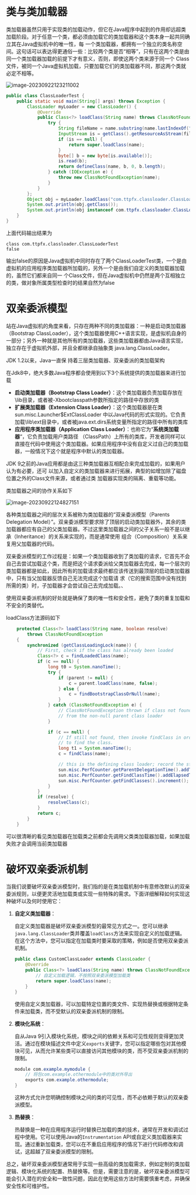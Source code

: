 # 类与类加载器

类加载器虽然只用于实现类的加载动作，但它在Java程序中起到的作用却远超类加载阶段。对于任意一个类，都必须由加载它的类加载器和这个类本身一起共同确立其在Java虚拟机中的唯一性，每 一个类加载器，都拥有一个独立的类名称空间。这句话可以表达得更通俗一些：比较两个类是否“相等”，只有在这两个类是由同一个类加载器加载的前提下才有意义，否则，即使这两个类来源于同一个 Class文件，被同一个Java虚拟机加载，只要加载它们的类加载器不同，那这两个类就必定不相等。

![image-20230922123211002](https://raw.githubusercontent.com/c-ttpfx/markdown-image/main/typora-img/image-20230922123211002.png)

```java
public class ClassLoaderTest {
    public static void main(String[] args) throws Exception {
        ClassLoader myLoader = new ClassLoader() {
            @Override
            public Class<?> loadClass(String name) throws ClassNotFoundException {
                try {
                    String fileName = name.substring(name.lastIndexOf(".") + 1)+".class";
                    InputStream is = getClass().getResourceAsStream(fileName);
                    if (is == null) {
                        return super.loadClass(name);
                    }
                    byte[] b = new byte[is.available()];
                    is.read(b);
                    return defineClass(name, b, 0, b.length);
                } catch (IOException e) {
                    throw new ClassNotFoundException(name);
                }
            }
        };
        Object obj = myLoader.loadClass("com.ttpfx.classloader.ClassLoaderTest").newInstance();
        System.out.println(obj.getClass());
        System.out.println(obj instanceof com.ttpfx.classloader.ClassLoaderTest);
    }
}
```

上面代码输出结果为

```
class com.ttpfx.classloader.ClassLoaderTest
false
```

输出false的原因是Java虚拟机中同时存在了两个ClassLoaderTest类，一个是由虚拟机的应用程序类加载器所加载的，另外一个是由我们自定义的类加载器加载的，虽然它们都来自同一 个Class文件，但在Java虚拟机中仍然是两个互相独立的类，做对象所属类型检查时的结果自然为false

# 双亲委派模型

站在Java虚拟机的角度来看，只存在两种不同的类加载器：一种是启动类加载器（Bootstrap ClassLoader），这个类加载器使用C++语言实现，是虚拟机自身的一部分；另外一种就是其他所有的类加载器，这些类加载器都由Java语言实现，独立存在于虚拟机外部，并且全都继承自抽象类 java.lang.ClassLoader。

JDK 1.2以来，Java一直保 持着三层类加载器、双亲委派的类加载架构

在Jdk8中，绝大多数Java程序都会使用到以下3个系统提供的类加载器来进行加载

* **启动类加载器（Bootstrap Class Loader）**：这个类加载器负责加载存放在 \lib目录，或者被-Xbootclasspath参数所指定的路径中存放的类
* **扩展类加载器（Extension Class Loader）**：这个类加载器是在类sun.misc.Launcher$ExtClassLoader 中以Java代码的形式实现的。它负责加载\lib\ext目录中，或者被java.ext.dirs系统变量所指定的路径中所有的类库
* **应用程序类加载器（Application Class Loader）**：也称它为“**系统类加载器**“，它负责加载用户类路径 （ClassPath）上所有的类库，开发者同样可以直接在代码中使用这个类加载器。如果应用程序中没有自定义过自己的类加载器，一般情况下这个就是程序中默认的类加载器。

JDK 9之前的Java应用都是由这三种类加载器互相配合来完成加载的，如果用户认为有必要，还可 以加入自定义的类加载器来进行拓展，典型的如增加除了磁盘位置之外的Class文件来源，或者通过类 加载器实现类的隔离、重载等功能。

类加载器之间的协作关系如下



![image-20230922124827151](https://raw.githubusercontent.com/c-ttpfx/markdown-image/main/typora-img/image-20230922124827151.png)

各种类加载器之间的层次关系被称为类加载器的“双亲委派模型（Parents Delegation Model）”。双亲委派模型要求除了顶层的启动类加载器外，其余的类加载器都应有自己的父类加载器。不过这里类加载器之间的父子关系一般不是以继承（Inheritance）的关系来实现的，而是通常使用 组合（Composition）关系来复用父加载器的代码。

双亲委派模型的工作过程是：如果一个类加载器收到了类加载的请求，它首先不会自己去尝试加载这个类，而是把这个请求委派给父类加载器去完成，每一个层次的类加载器都是如此，因此所有的加载请求最终都应该传送到最顶层的启动类加载器中，只有当父加载器反馈自己无法完成这个加载请 求（它的搜索范围中没有找到所需的类）时，子加载器才会尝试自己去完成加载。、

使用双亲委派机制的好处就是确保了类的唯一性和安全性，避免了类的重复加载和不安全的类替代。

loadClass方法源码如下

```java
    protected Class<?> loadClass(String name, boolean resolve)
        throws ClassNotFoundException
    {
        synchronized (getClassLoadingLock(name)) {
            // First, check if the class has already been loaded
            Class<?> c = findLoadedClass(name);
            if (c == null) {
                long t0 = System.nanoTime();
                try {
                    if (parent != null) {
                        c = parent.loadClass(name, false);
                    } else {
                        c = findBootstrapClassOrNull(name);
                    }
                } catch (ClassNotFoundException e) {
                    // ClassNotFoundException thrown if class not found
                    // from the non-null parent class loader
                }

                if (c == null) {
                    // If still not found, then invoke findClass in order
                    // to find the class.
                    long t1 = System.nanoTime();
                    c = findClass(name);

                    // this is the defining class loader; record the stats
                    sun.misc.PerfCounter.getParentDelegationTime().addTime(t1 - t0);
                    sun.misc.PerfCounter.getFindClassTime().addElapsedTimeFrom(t1);
                    sun.misc.PerfCounter.getFindClasses().increment();
                }
            }
            if (resolve) {
                resolveClass(c);
            }
            return c;
        }
    }
```

可以很清晰的看见类加载器在加载类之前都会先调用父类类加载器加载，如果加载失败才会调用当前类加载器

# 破坏双亲委派机制

当我们说要破坏双亲委派模型时，我们指的是在类加载机制中有意修改默认的双亲委派规则，以便更灵活地加载类或实现一些特殊的需求。下面详细解释如何实现这种破坏以及何时使用它：

1. **自定义类加载器**：
   
   自定义类加载器是破坏双亲委派模型的最常见方式之一。您可以继承`java.lang.ClassLoader`类并覆盖`loadClass`方法来实现自定义的加载逻辑。在这个方法中，您可以指定在加载类时要采取的策略，例如是否使用双亲委派机制。

   ```java
   public class CustomClassLoader extends ClassLoader {
       @Override
       public Class<?> loadClass(String name) throws ClassNotFoundException {
           // 自定义加载逻辑，不按照双亲委派模型加载类
           return super.loadClass(name);
       }
   }
   ```

   使用自定义类加载器，可以加载特定位置的类文件、实现热替换或根据特定条件来加载类，而不受默认的双亲委派机制的限制。

2. **模块化系统**：

   自从Java 9引入模块化系统，模块之间的依赖关系和可见性规则变得更加灵活。通过在模块描述文件中定义`exports`关键字，您可以指定哪些包对其他模块可见，从而允许某些类可以直接访问其他模块的类，而不受双亲委派机制的限制。

   ```java
   module com.example.mymodule {
       // 将包com.example.othermodule中的类对外导出
       exports com.example.othermodule;
   }
   ```

   这种方式允许您明确控制模块之间的类的可见性，而不必依赖于默认的双亲委派模型。

3. **热替换**：

   热替换是一种在应用程序运行时替换已加载的类的技术，通常在开发和调试过程中使用。它可以使用Java的`Instrumentation` API或自定义类加载器来实现。通过重新加载类，您可以在不重启应用程序的情况下进行代码修改和调试，这超越了双亲委派模型的限制。

总之，破坏双亲委派模型通常用于实现一些高级的类加载需求，例如定制的类加载逻辑、模块化系统的配置、热替换等。但是，需要注意的是，破坏双亲委派模型可能会引入潜在的安全和一致性问题，因此在使用这些方法时需要慎重考虑，并确保安全性和可维护性。